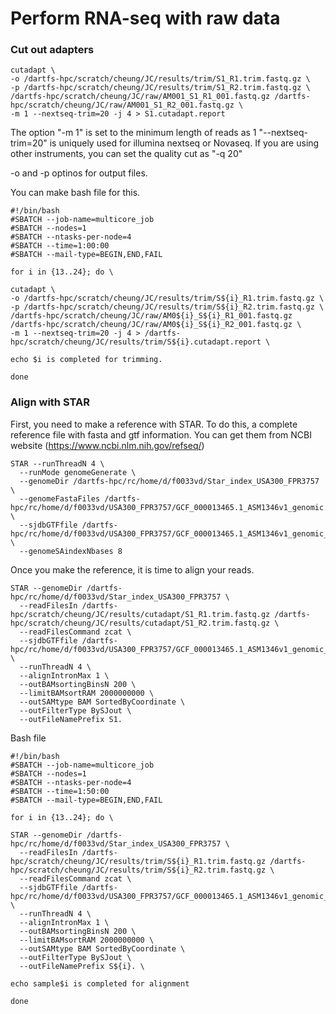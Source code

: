 # Perform RNA-seq with raw data

### Cut out adapters

```
cutadapt \
-o /dartfs-hpc/scratch/cheung/JC/results/trim/S1_R1.trim.fastq.gz \
-p /dartfs-hpc/scratch/cheung/JC/results/trim/S1_R2.trim.fastq.gz \
/dartfs-hpc/scratch/cheung/JC/raw/AM001_S1_R1_001.fastq.gz /dartfs-hpc/scratch/cheung/JC/raw/AM001_S1_R2_001.fastq.gz \
-m 1 --nextseq-trim=20 -j 4 > S1.cutadapt.report
```
The option "-m 1" is set to the minimum length of reads as 1
"--nextseq-trim=20" is uniquely used for illumina nextseq or Novaseq. 
If you are using other instruments, you can set the quality cut as "-q 20" 

-o and -p optinos for output files.

You can make bash file for this.

```
#!/bin/bash
#SBATCH --job-name=multicore_job
#SBATCH --nodes=1
#SBATCH --ntasks-per-node=4
#SBATCH --time=1:00:00
#SBATCH --mail-type=BEGIN,END,FAIL

for i in {13..24}; do \

cutadapt \
-o /dartfs-hpc/scratch/cheung/JC/results/trim/S${i}_R1.trim.fastq.gz \
-p /dartfs-hpc/scratch/cheung/JC/results/trim/S${i}_R2.trim.fastq.gz \
/dartfs-hpc/scratch/cheung/JC/raw/AM0${i}_S${i}_R1_001.fastq.gz /dartfs-hpc/scratch/cheung/JC/raw/AM0${i}_S${i}_R2_001.fastq.gz \
-m 1 --nextseq-trim=20 -j 4 > /dartfs-hpc/scratch/cheung/JC/results/trim/S${i}.cutadapt.report \

echo $i is completed for trimming.

done
```

### Align with STAR

First, you need to make a reference with STAR.
To do this, a complete reference file with fasta and gtf information.
You can get them from NCBI website (https://www.ncbi.nlm.nih.gov/refseq/)

```
STAR --runThreadN 4 \
  --runMode genomeGenerate \
  --genomeDir /dartfs-hpc/rc/home/d/f0033vd/Star_index_USA300_FPR3757 \
  --genomeFastaFiles /dartfs-hpc/rc/home/d/f0033vd/USA300_FPR3757/GCF_000013465.1_ASM1346v1_genomic.fna \
  --sjdbGTFfile /dartfs-hpc/rc/home/d/f0033vd/USA300_FPR3757/GCF_000013465.1_ASM1346v1_genomic_with_sRNA.gtf \
  --genomeSAindexNbases 8
```

Once you make the reference, it is time to align your reads.
```
STAR --genomeDir /dartfs-hpc/rc/home/d/f0033vd/Star_index_USA300_FPR3757 \
  --readFilesIn /dartfs-hpc/scratch/cheung/JC/results/cutadapt/S1_R1.trim.fastq.gz /dartfs-hpc/scratch/cheung/JC/results/cutadapt/S1_R2.trim.fastq.gz \
  --readFilesCommand zcat \
  --sjdbGTFfile /dartfs-hpc/rc/home/d/f0033vd/USA300_FPR3757/GCF_000013465.1_ASM1346v1_genomic_with_sRNA.gtf \
  --runThreadN 4 \
  --alignIntronMax 1 \
  --outBAMsortingBinsN 200 \
  --limitBAMsortRAM 2000000000 \
  --outSAMtype BAM SortedByCoordinate \
  --outFilterType BySJout \
  --outFileNamePrefix S1.
```

Bash file
```
#!/bin/bash
#SBATCH --job-name=multicore_job
#SBATCH --nodes=1
#SBATCH --ntasks-per-node=4
#SBATCH --time=1:50:00
#SBATCH --mail-type=BEGIN,END,FAIL

for i in {13..24}; do \

STAR --genomeDir /dartfs-hpc/rc/home/d/f0033vd/Star_index_USA300_FPR3757 \
  --readFilesIn /dartfs-hpc/scratch/cheung/JC/results/trim/S${i}_R1.trim.fastq.gz /dartfs-hpc/scratch/cheung/JC/results/trim/S${i}_R2.trim.fastq.gz \
  --readFilesCommand zcat \
  --sjdbGTFfile /dartfs-hpc/rc/home/d/f0033vd/USA300_FPR3757/GCF_000013465.1_ASM1346v1_genomic_with_sRNA.gtf \
  --runThreadN 4 \
  --alignIntronMax 1 \
  --outBAMsortingBinsN 200 \
  --limitBAMsortRAM 2000000000 \
  --outSAMtype BAM SortedByCoordinate \
  --outFilterType BySJout \
  --outFileNamePrefix S${i}. \

echo sample$i is completed for alignment

done

```

